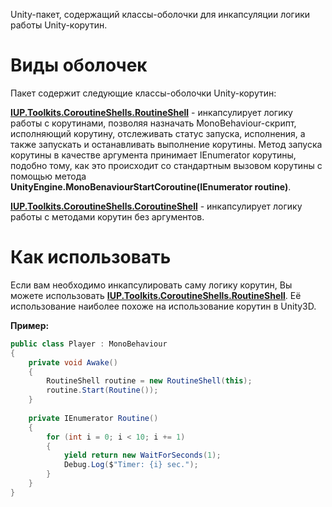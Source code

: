 Unity-пакет, содержащий классы-оболочки для инкапсуляции логики работы Unity-корутин.

# Виды оболочек

Пакет содержит следующие классы-оболочки Unity-корутин:

**[IUP.Toolkits.CoroutineShells.RoutineShell](https://github.com/Post-Enot/coroutine-shells/blob/main/Coroutine%20Shells/Runtime/RoutineShell.cs#L10)** - 
инкапсулирует логику работы с корутинами, позволяя назначать MonoBehaviour-скрипт, исполняющий корутину, отслеживать статус запуска, исполнения, а также запускать и 
останавливать выполнение корутины. Метод запуска корутины в качестве аргумента принимает IEnumerator корутины, подобно тому, как это происходит со стандартным вызовом 
корутины с помощью метода **UnityEngine.MonoBenaviourStartCoroutine(IEnumerator routine)**.

**[IUP.Toolkits.CoroutineShells.CoroutineShell](https://github.com/Post-Enot/coroutine-shells/blob/main/Coroutine%20Shells/Runtime/CoroutineShell.cs#L10)** - 
инкапсулирует логику работы с методами корутин без аргументов.

# Как использовать

Если вам необходимо инкапсулировать саму логику корутин, Вы можете использовать **[IUP.Toolkits.CoroutineShells.RoutineShell](https://github.com/Post-Enot/coroutine-shells/blob/main/Coroutine%20Shells/Runtime/RoutineShell.cs#L10)**. Её использование наиболее похоже на использование корутин в Unity3D.

**Пример:**

```c#
public class Player : MonoBehaviour
{
    private void Awake()
    {
        RoutineShell routine = new RoutineShell(this);
        routine.Start(Routine());
    }
    
    private IEnumerator Routine()
    {
        for (int i = 0; i < 10; i += 1)
        {
            yield return new WaitForSeconds(1);
            Debug.Log($"Timer: {i} sec.");
        }
    }
}
```
